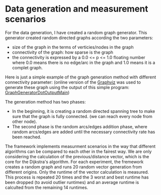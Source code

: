 Data generation and measurement scenarios
===============================

For the data generation, I have created a random graph generator. This generator created random directed graphs according the two parameters:
* size of the graph in the terms of verticies/nodes in the graph
* connectivity of the graph: how sparse is the graph
* the connectivity is expressed by a 0.0 <= p <= 1.0 floating number where 0.0 means there is no edge/arc in the graph and 1.0 means it is a complet graph.

Here is just a simple example of the graph generation method with different connectivity parameter: (online version of the [Graphviz](http://graphviz-dev.appspot.com/) was used to generate these graph using the output of this simple program: [GraphGeneratorDotOutputMain](https://github.com/gabormakrai/dijkstra-performance/blob/master/DijkstraPerformance/src/dijkstra/main/GraphGeneratorDotOutputMain.java))


The generation method has two phases:
* In the beginning, it is creating a random directed spanning tree to make sure that the graph is fully connected. (we can reach every node from other node).
* The second phase is the random arcs/edges addition phase, where random arcs/edges are added until the necessary connectivity rate has been reached.

The framework implements measurment scenarios in the way that different algorithms can be compared to each other in the fairest way. We are only considering the calculation of the previous/distance vector, which is the core for the Dijkstra's algorithm. For each experiment, the fremework creates a random graph and runs 20 random vector generation from different origins. Only the runtime of the vector calculation is measured. This process is repeated 20 times and the 3 worst and best runtime has been dropped (to avoid outlier runtimes) and an average runtime is calculted from the remaining 14 runtimes.
